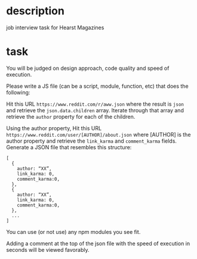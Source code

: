 # description

job interview task for Hearst Magazines

# task

You will be judged on design approach, code quality and speed of execution.

Please write a JS file (can be a script, module, function, etc) that does the following:

Hit this URL `https://www.reddit.com/r/aww.json` where the result is `json` and retrieve the `json.data.children` array. Iterate through that array and retrieve the `author` property for each of the children.

Using the author property, Hit this URL `https://www.reddit.com/user/[AUTHOR]/about.json` where [AUTHOR] is the author property and retrieve the `link_karma` and `comment_karma` fields.
Generate a JSON file that resembles this structure:

````
[
  {
    author: “XX”,
    link_karma: 0,
    comment_karma:0,
  },
  {
    author: “XX”,
    link_karma: 0,
    comment_karma:0,
  },
  ...
]
````
You can use (or not use) any npm modules you see fit.

Adding a comment at the top of the json file with the speed of execution in seconds will be viewed favorably.

